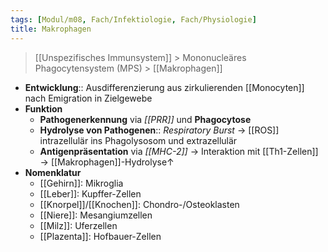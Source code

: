 ```yaml
---
tags: [Modul/m08, Fach/Infektiologie, Fach/Physiologie]
title: Makrophagen
---
```

> [[Unspezifisches Immunsystem]] > Mononucleäres Phagocytensystem (MPS) > [[Makrophagen]]
- **Entwicklung**:: Ausdifferenzierung aus zirkulierenden [[Monocyten]] nach Emigration in Zielgewebe
- **Funktion**
	- **Pathogenerkennung** via *[[PRR]]* und **Phagocytose**
	- **Hydrolyse von Pathogenen**:: *Respiratory Burst* → [[ROS]] intrazellulär ins Phagolysosom und extrazellulär
	- **Antigenpräsentation** via *[[MHC-2]]* → Interaktion mit [[Th1-Zellen]] → [[Makrophagen]]-Hydrolyse↑ 
- **Nomenklatur**
	- [[Gehirn]]: Mikroglia
	- [[Leber]]: Kupffer-Zellen
	- [[Knorpel]]/[[Knochen]]: Chondro-/Osteoklasten
	- [[Niere]]: Mesangiumzellen
	- [[Milz]]: Uferzellen
	- [[Plazenta]]: Hofbauer-Zellen